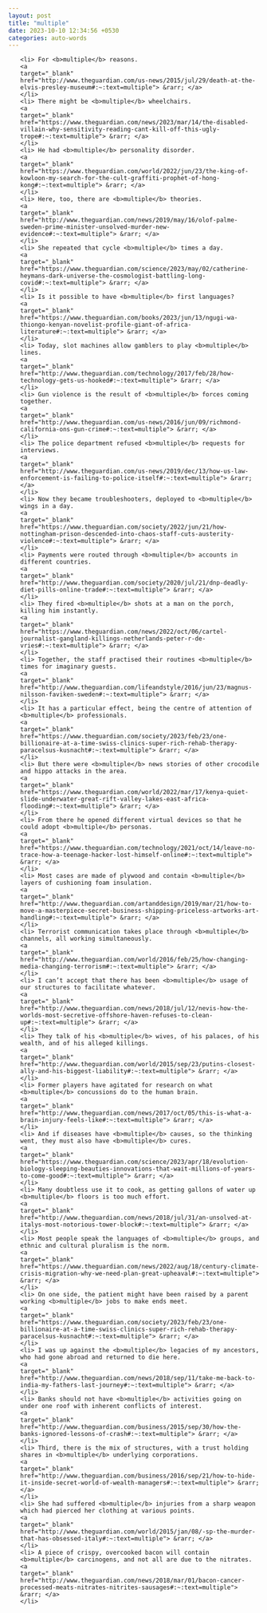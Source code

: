 ```yaml
---
layout: post
title: "multiple"
date: 2023-10-10 12:34:56 +0530
categories: auto-words
---
```

<ol>

    <li> For <b>multiple</b> reasons.
    <a 
    target="_blank" 
    href="http://www.theguardian.com/us-news/2015/jul/29/death-at-the-elvis-presley-museum#:~:text=multiple"> &rarr; </a>
    </li>
    <li> There might be <b>multiple</b> wheelchairs.
    <a 
    target="_blank" 
    href="https://www.theguardian.com/news/2023/mar/14/the-disabled-villain-why-sensitivity-reading-cant-kill-off-this-ugly-trope#:~:text=multiple"> &rarr; </a>
    </li>
    <li> He had <b>multiple</b> personality disorder.
    <a 
    target="_blank" 
    href="https://www.theguardian.com/world/2022/jun/23/the-king-of-kowloon-my-search-for-the-cult-graffiti-prophet-of-hong-kong#:~:text=multiple"> &rarr; </a>
    </li>
    <li> Here, too, there are <b>multiple</b> theories.
    <a 
    target="_blank" 
    href="http://www.theguardian.com/news/2019/may/16/olof-palme-sweden-prime-minister-unsolved-murder-new-evidence#:~:text=multiple"> &rarr; </a>
    </li>
    <li> She repeated that cycle <b>multiple</b> times a day.
    <a 
    target="_blank" 
    href="https://www.theguardian.com/science/2023/may/02/catherine-heymans-dark-universe-the-cosmologist-battling-long-covid#:~:text=multiple"> &rarr; </a>
    </li>
    <li> Is it possible to have <b>multiple</b> first languages?
    <a 
    target="_blank" 
    href="https://www.theguardian.com/books/2023/jun/13/ngugi-wa-thiongo-kenyan-novelist-profile-giant-of-africa-literature#:~:text=multiple"> &rarr; </a>
    </li>
    <li> Today, slot machines allow gamblers to play <b>multiple</b> lines.
    <a 
    target="_blank" 
    href="http://www.theguardian.com/technology/2017/feb/28/how-technology-gets-us-hooked#:~:text=multiple"> &rarr; </a>
    </li>
    <li> Gun violence is the result of <b>multiple</b> forces coming together.
    <a 
    target="_blank" 
    href="http://www.theguardian.com/us-news/2016/jun/09/richmond-california-ons-gun-crime#:~:text=multiple"> &rarr; </a>
    </li>
    <li> The police department refused <b>multiple</b> requests for interviews.
    <a 
    target="_blank" 
    href="http://www.theguardian.com/us-news/2019/dec/13/how-us-law-enforcement-is-failing-to-police-itself#:~:text=multiple"> &rarr; </a>
    </li>
    <li> Now they became troubleshooters, deployed to <b>multiple</b> wings in a day.
    <a 
    target="_blank" 
    href="https://www.theguardian.com/society/2022/jun/21/how-nottingham-prison-descended-into-chaos-staff-cuts-austerity-violence#:~:text=multiple"> &rarr; </a>
    </li>
    <li> Payments were routed through <b>multiple</b> accounts in different countries.
    <a 
    target="_blank" 
    href="http://www.theguardian.com/society/2020/jul/21/dnp-deadly-diet-pills-online-trade#:~:text=multiple"> &rarr; </a>
    </li>
    <li> They fired <b>multiple</b> shots at a man on the porch, killing him instantly.
    <a 
    target="_blank" 
    href="https://www.theguardian.com/news/2022/oct/06/cartel-journalist-gangland-killings-netherlands-peter-r-de-vries#:~:text=multiple"> &rarr; </a>
    </li>
    <li> Together, the staff practised their routines <b>multiple</b> times for imaginary guests.
    <a 
    target="_blank" 
    href="http://www.theguardian.com/lifeandstyle/2016/jun/23/magnus-nilsson-faviken-sweden#:~:text=multiple"> &rarr; </a>
    </li>
    <li> It has a particular effect, being the centre of attention of <b>multiple</b> professionals.
    <a 
    target="_blank" 
    href="https://www.theguardian.com/society/2023/feb/23/one-billionaire-at-a-time-swiss-clinics-super-rich-rehab-therapy-paracelsus-kusnacht#:~:text=multiple"> &rarr; </a>
    </li>
    <li> But there were <b>multiple</b> news stories of other crocodile and hippo attacks in the area.
    <a 
    target="_blank" 
    href="https://www.theguardian.com/world/2022/mar/17/kenya-quiet-slide-underwater-great-rift-valley-lakes-east-africa-flooding#:~:text=multiple"> &rarr; </a>
    </li>
    <li> From there he opened different virtual devices so that he could adopt <b>multiple</b> personas.
    <a 
    target="_blank" 
    href="https://www.theguardian.com/technology/2021/oct/14/leave-no-trace-how-a-teenage-hacker-lost-himself-online#:~:text=multiple"> &rarr; </a>
    </li>
    <li> Most cases are made of plywood and contain <b>multiple</b> layers of cushioning foam insulation.
    <a 
    target="_blank" 
    href="http://www.theguardian.com/artanddesign/2019/mar/21/how-to-move-a-masterpiece-secret-business-shipping-priceless-artworks-art-handling#:~:text=multiple"> &rarr; </a>
    </li>
    <li> Terrorist communication takes place through <b>multiple</b> channels, all working simultaneously.
    <a 
    target="_blank" 
    href="http://www.theguardian.com/world/2016/feb/25/how-changing-media-changing-terrorism#:~:text=multiple"> &rarr; </a>
    </li>
    <li> I can’t accept that there has been <b>multiple</b> usage of our structures to facilitate whatever.
    <a 
    target="_blank" 
    href="http://www.theguardian.com/news/2018/jul/12/nevis-how-the-worlds-most-secretive-offshore-haven-refuses-to-clean-up#:~:text=multiple"> &rarr; </a>
    </li>
    <li> They talk of his <b>multiple</b> wives, of his palaces, of his wealth, and of his alleged killings.
    <a 
    target="_blank" 
    href="http://www.theguardian.com/world/2015/sep/23/putins-closest-ally-and-his-biggest-liability#:~:text=multiple"> &rarr; </a>
    </li>
    <li> Former players have agitated for research on what <b>multiple</b> concussions do to the human brain.
    <a 
    target="_blank" 
    href="http://www.theguardian.com/news/2017/oct/05/this-is-what-a-brain-injury-feels-like#:~:text=multiple"> &rarr; </a>
    </li>
    <li> And if diseases have <b>multiple</b> causes, so the thinking went, they must also have <b>multiple</b> cures.
    <a 
    target="_blank" 
    href="https://www.theguardian.com/science/2023/apr/18/evolution-biology-sleeping-beauties-innovations-that-wait-millions-of-years-to-come-good#:~:text=multiple"> &rarr; </a>
    </li>
    <li> Many doubtless use it to cook, as getting gallons of water up <b>multiple</b> floors is too much effort.
    <a 
    target="_blank" 
    href="http://www.theguardian.com/news/2018/jul/31/an-unsolved-at-italys-most-notorious-tower-block#:~:text=multiple"> &rarr; </a>
    </li>
    <li> Most people speak the languages of <b>multiple</b> groups, and ethnic and cultural pluralism is the norm.
    <a 
    target="_blank" 
    href="https://www.theguardian.com/news/2022/aug/18/century-climate-crisis-migration-why-we-need-plan-great-upheaval#:~:text=multiple"> &rarr; </a>
    </li>
    <li> On one side, the patient might have been raised by a parent working <b>multiple</b> jobs to make ends meet.
    <a 
    target="_blank" 
    href="https://www.theguardian.com/society/2023/feb/23/one-billionaire-at-a-time-swiss-clinics-super-rich-rehab-therapy-paracelsus-kusnacht#:~:text=multiple"> &rarr; </a>
    </li>
    <li> I was up against the <b>multiple</b> legacies of my ancestors, who had gone abroad and returned to die here.
    <a 
    target="_blank" 
    href="http://www.theguardian.com/news/2018/sep/11/take-me-back-to-india-my-fathers-last-journey#:~:text=multiple"> &rarr; </a>
    </li>
    <li> Banks should not have <b>multiple</b> activities going on under one roof with inherent conflicts of interest.
    <a 
    target="_blank" 
    href="http://www.theguardian.com/business/2015/sep/30/how-the-banks-ignored-lessons-of-crash#:~:text=multiple"> &rarr; </a>
    </li>
    <li> Third, there is the mix of structures, with a trust holding shares in <b>multiple</b> underlying corporations.
    <a 
    target="_blank" 
    href="http://www.theguardian.com/business/2016/sep/21/how-to-hide-it-inside-secret-world-of-wealth-managers#:~:text=multiple"> &rarr; </a>
    </li>
    <li> She had suffered <b>multiple</b> injuries from a sharp weapon which had pierced her clothing at various points.
    <a 
    target="_blank" 
    href="http://www.theguardian.com/world/2015/jan/08/-sp-the-murder-that-has-obsessed-italy#:~:text=multiple"> &rarr; </a>
    </li>
    <li> A piece of crispy, overcooked bacon will contain <b>multiple</b> carcinogens, and not all are due to the nitrates.
    <a 
    target="_blank" 
    href="http://www.theguardian.com/news/2018/mar/01/bacon-cancer-processed-meats-nitrates-nitrites-sausages#:~:text=multiple"> &rarr; </a>
    </li>